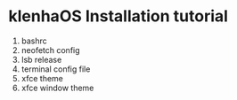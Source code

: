 # klenhaOS Installation tutorial
1. bashrc
2. neofetch config
3. lsb release
4. terminal config file
5. xfce theme
6. xfce window theme
